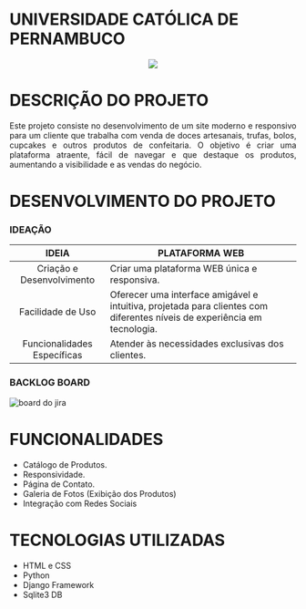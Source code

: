 # UNIVERSIDADE CATÓLICA DE PERNAMBUCO
<p align="center">
   <img src="http://www1.unicap.br/icam/wp-content/uploads/2019/06/marca_nova.svg" />
</p>

# DESCRIÇÃO DO PROJETO
<p align="justify">
Este projeto consiste no desenvolvimento de um site moderno e responsivo para um cliente que trabalha com venda de doces artesanais, trufas, bolos, cupcakes e outros produtos de confeitaria. 
O objetivo é criar uma plataforma atraente, fácil de navegar e que destaque os produtos, aumentando a visibilidade e as vendas do negócio.
</p>

 # DESENVOLVIMENTO DO PROJETO
### IDEAÇÃO
| IDEIA | PLATAFORMA WEB                                                                                                                                              |
| :--: | ---------------------------------------------------------------------------------------------------------------------------------------------------------------- |
|  Criação e Desenvolvimento   | Criar uma plataforma WEB única e responsiva. |
|  Facilidade de Uso   | Oferecer uma interface amigável e intuitiva, projetada para clientes com diferentes níveis de experiência em tecnologia. |
|  Funcionalidades Específicas   | Atender às necessidades exclusivas dos clientes. |
 ### BACKLOG BOARD
 ![board do jira](static/images/board_jira.png)

 # FUNCIONALIDADES
 - Catálogo de Produtos.
 - Responsividade.
 - Página de Contato.
 - Galeria de Fotos (Exibição dos Produtos)
 - Integração com Redes Sociais

# TECNOLOGIAS UTILIZADAS
- HTML e CSS
- Python
- Django Framework
- Sqlite3 DB

